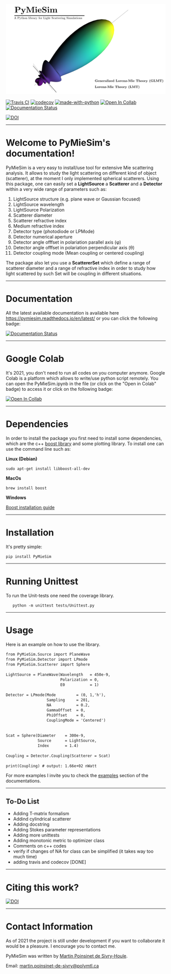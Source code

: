 
![figure](./docs/images/Logo2Use.png)

[![Travis CI](https://img.shields.io/travis/com/MartinPdeS/PyMieSim/master?label=Travis%20CI)](https://travis-ci.com/github/numpy/numpy)
[![codecov](https://codecov.io/gh/MartinPdeS/PyMieSim/branch/master/graph/badge.svg)](https://codecov.io/gh/MartinPdeS/PyMieSim)
[![made-with-python](https://img.shields.io/badge/Made%20with-Python-1f425f.svg)](https://www.python.org/)
[![Open In Collab](https://colab.research.google.com/assets/colab-badge.svg)](https://colab.research.google.com/drive/1FUi_hRUXxCVvkHBY10YE1yR-nTATcDei?usp=sharing)
[![Documentation Status](https://readthedocs.org/projects/pymiesim/badge/?version=latest)](https://pymiesim.readthedocs.io/en/latest/?badge=latest)

[![DOI](https://zenodo.org/badge/DOI/10.5281/zenodo.4556074.svg)](https://doi.org/10.5281/zenodo.4556074)



----
Welcome to PyMieSim's documentation!
====================================



PyMieSim is a very easy to install/use tool for extensive Mie scattering analysis. It allows to study the light scattering
on different kind of object (scatterer), at the moment I only implemented spherical scatterers.
Using this package, one can easily set a **LightSource** a **Scatterer** and a **Detector** within a very wide range of parameters such as:
<ol>
<li>LightSource structure (e.g. plane wave or Gaussian focused)</li>
<li>LightSource wavelength</li>
<li>LightSource Polarization</li>
<li>Scatterer diameter</li>
<li>Scatterer refractive index</li>
<li>Medium refractive index</li>
<li>Detector type (photodiode or LPMode)</li>
<li>Detector numerical aperture</li>
<li>Detector angle offfset in polariation parallel axis (&phi;)</li>
<li>Detector angle offfset in polariation perpendicular axis (&theta;)</li>
<li>Detector coupling mode (Mean coupling or centered coupling)</li>
</ol>


The package also let you use a **ScattererSet** which define a range of scatterer diameter and a range of refractive index
in order to study how light scattered by such Set will be coupling in different situations.


----
Documentation
=============
All the latest available documentation is available here https://pymiesim.readthedocs.io/en/latest/ or you can click the following badge:

[![Documentation Status](https://readthedocs.org/projects/pymiesim/badge/?version=latest)](https://pymiesim.readthedocs.io/en/latest/?badge=latest)


----
Google Colab
============
It's 2021, you don't need to run all codes on you computer anymore. Google Colab is a platform which allows to write/use python script remotely.
You can open the PyMieSim.ipynb in the file (or click on the "Open in Colab" badge) to access it or click on the following badge:

[![Open In Collab](https://colab.research.google.com/assets/colab-badge.svg)](https://colab.research.google.com/drive/1FUi_hRUXxCVvkHBY10YE1yR-nTATcDei?usp=sharing)

----
Dependencies
============
In order to install the package you first need to install some dependencies, which are the c++ [boost library](https://boost.org) and some plotting library. To install one can use the command line such as:

**Linux (Debian)**
```console
sudo apt-get install libboost-all-dev
```

**MacOs**
```console
brew install boost
```


**Windows**

[Boost installation guide](https://www.boost.org/doc/libs/1_62_0/more/getting_started/windows.html)


----
Installation
============
It's pretty simple:
```console
pip install PyMieSim
```

----
Running Unittest
================

To run the Unit-tests one need the coverage library.

```console
   python -m unittest tests/Unittest.py
```


----
Usage
=====
Here is an example on how to use the library.
```console
from PyMieSim.Source import PlaneWave
from PyMieSim.Detector import LPmode
from PyMieSim.Scatterer import Sphere

LightSource = PlaneWave(Wavelength   = 450e-9,
                        Polarization = 0,
                        E0           = 1)

Detector = LPmode(Mode         = (0, 1,'h'),
                  Sampling     = 201,
                  NA           = 0.2,
                  GammaOffset  = 0,
                  PhiOffset    = 0,
                  CouplingMode = 'Centered')


Scat = Sphere(Diameter    = 300e-9,
              Source      = LightSource,
              Index       = 1.4)

Coupling = Detector.Coupling(Scatterer = Scat)

print(Coupling) # output: 1.66e+02 nWatt
```
For more examples I invite you to check the [examples](https://pymiesim.readthedocs.io/en/latest/Examples.html)
section of the documentations.


----
To-Do List
----------

- Adding T-matrix formalism
- Addind cylindrical scatterer
- Adding docstring
- Adding Stokes parameter representations
- Adding more unittests
- Adding monotonic metric to optimizer class
- Comments on c++ codes
- verify if changes of NA for <LPmode> class can be simplified (it takes way too much time)
- adding travis and codecov [DONE]


----
Citing this work?
================

[![DOI](https://zenodo.org/badge/DOI/10.5281/zenodo.4556074.svg)](https://doi.org/10.5281/zenodo.4556074)


----
Contact Information
===================
As of 2021 the project is still under development if you want to collaborate it would be a pleasure. I encourage you to contact me.

PyMieSim was written by [Martin Poinsinet de Sivry-Houle](https://github.com/MartinPdS).

Email: [martin.poinsinet-de-sivry@polymtl.ca](mailto:martin.poinsinet-de-sivry@polymtl.ca?subject=PyMieSim)
